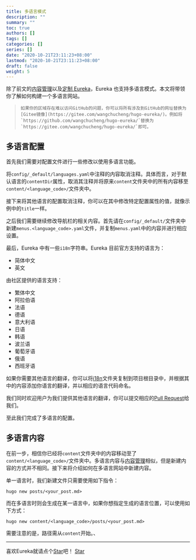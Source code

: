 ```yaml
---
title: 多语言模式
description: ""
summary: ""
toc: true
authors: []
tags: []
categories: []
series: []
date: "2020-10-21T23:11:23+08:00"
lastmod: "2020-10-21T23:11:23+08:00"
draft: false
weight: 5
---
```


除了前文的[内容管理](../content-management/)以及[定制 Eureka](../customization/)，Eureka 也支持多语言模式。本文将带领你了解如何构建一个多语言网站。

<!--more-->

>     如果你的区域存在难以访问GitHub的问题，你可以将所有涉及到GitHub的网址替换为[Gitee镜像](https://gitee.com/wangchucheng/hugo-eureka/)。例如将`https://github.com/wangchucheng/hugo-eureka/`替换为`https://gitee.com/wangchucheng/hugo-eureka/`即可。

## 多语言配置

首先我们需要对配置文件进行一些修改以使用多语言功能。

将`config/_default/languages.yaml`中注释的内容取消注释。具体而言，对于默认语言的`contentDir`属性，取消其注释并将原来`content`文件夹中的所有内容移至`content/<language_code>/`文件夹中。

接下来将其他语言的配置取消注释，你可以在其中修改特定配置属性的值，就像示例中的`title`一样。

之后我们需要继续修改导航栏的相关内容。首先请在`config/_default/`文件夹中新建`menus.<language_code>.yaml`文件，并复制`menus.yaml`中的内容并进行相应设置。

最后，Eureka 中有一些`i18n`字符串。Eureka 目前官方支持的语言为：

- 简体中文
- 英文

由社区提供的语言支持：

- 繁体中文
- 阿拉伯语
- 法语
- 德语
- 意大利语
- 日语
- 韩语
- 波兰语
- 葡萄牙语
- 俄语
- 西班牙语

如果你需要其他语言的翻译，你可以将[i18n](https://github.com/wangchucheng/hugo-eureka/tree/master/i18n)文件夹复制到项目根目录中，并根据其中的内容添加你语言的翻译，并以相应的语言代码命名。

我们同时欢迎用户为我们提供其他语言的翻译，你可以提交相应的[Pull Request](https://github.com/wangchucheng/hugo-eureka/pulls)给我们。

至此我们完成了多语言的配置。

## 多语言内容

在前一步，相信你已经将`content`文件夹中的内容移动至了`content/<language_code>/`文件夹中。多语言内容与[内容管理](../content-management)相似，但是新建内容的方式并不相同。接下来将介绍如何在多语言网站中新建内容。

单一语言时，我们新建文件只需要使用如下指令：

```shell
hugo new posts/<your_post.md>
```

而在多语言时则会生成在某一语言中，如果你想指定生成的语言位置，可以使用如下方式：

```shell
hugo new content/<language_code>/posts/<your_post.md>
```

需要注意的是，路径需从`content`开始。、

---

<div class="flex flex-col items-center">
	<span class="mb-4">喜欢Eureka就请点个<a href="https://github.com/wangchucheng/hugo-eureka">Star</a>吧！</span>
	<a class="github-button" href="https://github.com/wangchucheng/hugo-eureka" data-size="large" aria-label="Star wangchucheng/hugo-eureka on GitHub">Star</a>
</div>
